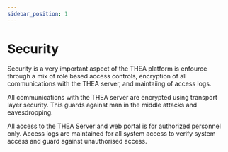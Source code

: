 ```yaml
---
sidebar_position: 1
---
```


# Security

Security is a very important aspect of the THEA platform is enfource through a mix of role based access controls, 
encryption of all communications with the THEA server, and maintaiing of access logs.

All communications with the THEA server are encrypted using transport layer security. This guards against 
man in the middle attacks and eavesdropping.

All access to the THEA Server and web portal is for authorized personnel only. Access logs are maintained 
for all system access to verify system access and guard against unauthorised access.

